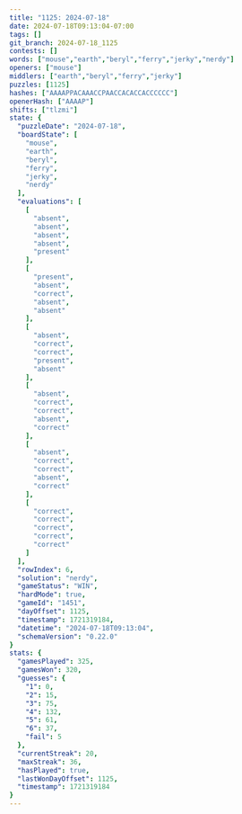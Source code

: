 ```yaml
---
title: "1125: 2024-07-18"
date: 2024-07-18T09:13:04-07:00
tags: []
git_branch: 2024-07-18_1125
contests: []
words: ["mouse","earth","beryl","ferry","jerky","nerdy"]
openers: ["mouse"]
middlers: ["earth","beryl","ferry","jerky"]
puzzles: [1125]
hashes: ["AAAAPPACAAACCPAACCACACCACCCCCC"]
openerHash: ["AAAAP"]
shifts: ["tlzmi"]
state: {
  "puzzleDate": "2024-07-18",
  "boardState": [
    "mouse",
    "earth",
    "beryl",
    "ferry",
    "jerky",
    "nerdy"
  ],
  "evaluations": [
    [
      "absent",
      "absent",
      "absent",
      "absent",
      "present"
    ],
    [
      "present",
      "absent",
      "correct",
      "absent",
      "absent"
    ],
    [
      "absent",
      "correct",
      "correct",
      "present",
      "absent"
    ],
    [
      "absent",
      "correct",
      "correct",
      "absent",
      "correct"
    ],
    [
      "absent",
      "correct",
      "correct",
      "absent",
      "correct"
    ],
    [
      "correct",
      "correct",
      "correct",
      "correct",
      "correct"
    ]
  ],
  "rowIndex": 6,
  "solution": "nerdy",
  "gameStatus": "WIN",
  "hardMode": true,
  "gameId": "1451",
  "dayOffset": 1125,
  "timestamp": 1721319184,
  "datetime": "2024-07-18T09:13:04",
  "schemaVersion": "0.22.0"
}
stats: {
  "gamesPlayed": 325,
  "gamesWon": 320,
  "guesses": {
    "1": 0,
    "2": 15,
    "3": 75,
    "4": 132,
    "5": 61,
    "6": 37,
    "fail": 5
  },
  "currentStreak": 20,
  "maxStreak": 36,
  "hasPlayed": true,
  "lastWonDayOffset": 1125,
  "timestamp": 1721319184
}
---
```

<!-- more -->
